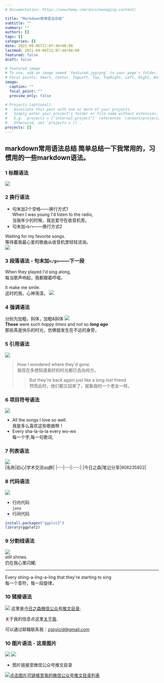 ```yaml
---
# Documentation: https://wowchemy.com/docs/managing-content/

title: "Markdown常用语法总结"
subtitle: ""
summary: ""
authors: []
tags: []
categories: []
date: 2021-09-06T21:07:48+08:00
lastmod: 2021-09-06T21:07:48+08:00
featured: false
draft: false

# Featured image
# To use, add an image named `featured.jpg/png` to your page's folder.
# Focal points: Smart, Center, TopLeft, Top, TopRight, Left, Right, BottomLeft, Bottom, BottomRight.
image:
  caption: ""
  focal_point: ""
  preview_only: false

# Projects (optional).
#   Associate this post with one or more of your projects.
#   Simply enter your project's folder or file name without extension.
#   E.g. `projects = ["internal-project"]` references `content/project/deep-learning/index.md`.
#   Otherwise, set `projects = []`.
projects: []
---
```

## markdown常用语法总结 简单总结一下我常用的，习惯用的一些markdown语法。
### 1 标题语法  
![](f18be856-f4f1-4c37-8091-681202f8437a.png)  
### 2 换行语法 
- 句末加2个空格——换行方式1     
When I was young I'd listen to the radio,   
当我年少的时候，我总爱守在收音机旁。
- 句末加`<br>`——换行方式2 

Waiting for my favorite songs. <br> 
等待着我最心爱的歌曲从收音机里轻轻流淌。    
![](4a77dfcc-f76b-437b-8806-aea312364e93.png)  
### 3 段落语法 - 句末加`</p>`——下一段   
When they played I'd sing along,<br> 
每当歌声响起，我都跟着哼唱，</p> 
It make me smile.<br> 
这时的我，心神荡漾。
![](5ce547ec-b8e4-41c1-8cbf-6a178fd06826.png) 
### 4 强调语法 
分别为加粗，斜体，加粗&斜体 
![](0aded065-fc3e-4248-b0c8-7cd5ea379e4f.png)  
**Those** were such *happy times* and not so ***long ago***    
那些真是快乐的时光，仿佛就发生在不远的身旁，  
### 5 引用语法  
![](7d4496b9-c362-4be4-9713-af54e474aa2f.png)  
> How I wondered where they'd gone.    
我现在多想知道美好的时光都已去向何方。    
>>But they're back again just like a long lost friend     
然而此时，他们都又回来了，就象我的一个老友一样。   

### 6 项目符号语法  
![](5e772096-cfab-43ec-9c2b-f0a85cee5b11.png)  
- All the songs I love so well.      
我是多么喜欢这些歌曲啊！     
- Every sha-la-la-la  every wo-wo   
每一个字,每一句歌词, 
### 7 列表语法     
![](e13bcb00-21d2-4460-8cfe-17ff55c145e5.png)  
|名称|初心|学术交流qq群| 
|---|---|:---:| 
|今日之森|笔记分享|908235922|     
### 8 代码语法  
![](d7e1c99e-59c9-43e3-b192-8b6d8682a050.png)  
- 行内代码    
`java`    
- 行间代码 

```R 
install.packages("ggplot2") 
library(ggplot2) 
``` 

### 9 分割线语法  
![](9b0ba332-19b3-45c0-8832-6e30970ee01d.png)  
still shines.     
仍在我心里闪耀;    

------- 

Every shing-a-ling-a-ling that they're starting to sing   
每一个音符，每一段旋律，

### 10 链接语法  

![](b1fb40b4-f3b9-4f27-9e19-71fee137bdd4.png)  这里是[今日之森微信公众号推文目录](https://mp.weixin.qq.com/s?__biz=MzIyOTA0NDQyNg==&mid=2548879169&idx=1&sn=fb1ce662b5d652d1467351cc52685810&chksm=fa50d6e4cd275ff2bc447f9bd2e6901bf7c68c12a4b943e6882a014481b658ae30dd6f3adcf9&scene=18#wechat_redirect);  

关于我的信息点这里[关于我](https://mp.weixin.qq.com/s?__biz=MzIyOTA0NDQyNg==&mid=2548878885&idx=3&sn=f91376ca681313d722339bf012e107ca&chksm=fa50d780cd275e96e5d14909490d1578bf4a53570b3b6c127877ec2be083dbaf90fc97d60694&scene=18#wechat_redirect).  

可以通过邮箱联系我：<zgsyicid@gmail.com> 

### 10 图片语法 - 这是图片  

![](e276ac96-fe3b-4f4d-82a5-dd249badf228.png)  ![](c623fe73-76ab-47ff-b063-c4158cdd118a.png) 

- 图片链接至微信公众号推文目录 

[![点击图片可链接至我的微信公众号推文目录列表](c623fe73-76ab-47ff-b063-c4158cdd118a.png)](https://mp.weixin.qq.com/s?__biz=MzIyOTA0NDQyNg==&mid=2548879169&idx=1&sn=fb1ce662b5d652d1467351cc52685810&chksm=fa50d6e4cd275ff2bc447f9bd2e6901bf7c68c12a4b943e6882a014481b658ae30dd6f3adcf9&scene=18#wechat_redirect)   